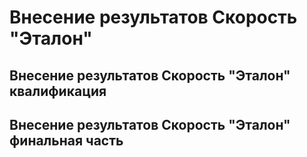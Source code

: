 # Внесение результатов Скорость "Эталон"

## Внесение результатов Скорость "Эталон" квалификация

## Внесение результатов Скорость "Эталон" финальная часть
